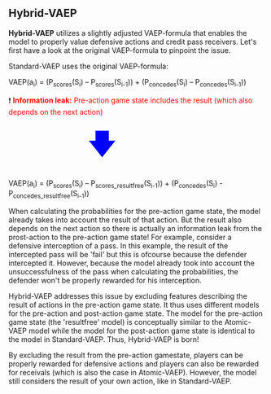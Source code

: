 Hybrid-VAEP
-----------

**Hybrid-VAEP** utilizes a slightly adjusted VAEP-formula that enables the model to properly value defensive actions and credit pass receivers. Let's first have a look at the original VAEP-formula to pinpoint the issue.

Standard-VAEP uses the original VAEP-formula:

VAEP(a<sub>i</sub>) = (P<sub>scores</sub>(S<sub>i</sub>) – P<sub>scores</sub>(S<sub>i-1</sub>)) + (P<sub>concedes</sub>(S<sub>i</sub>) – P<sub>concedes</sub>(S<sub>i-1</sub>))

❗ <span style="color: red;">**Information leak:** Pre-action game state includes the result (which also depends on the next action)</span>
<div style="text-align: center;">
  <span style="color: blue; display: inline-block; font-size: 4em; margin-right: 27%;">&#129095</span>
</div>

VAEP(a<sub>i</sub>) = (P<sub>scores</sub>(S<sub>i</sub>) – P<sub>scores_resultfree</sub>(S<sub>i-1</sub>)) + (P<sub>concedes</sub>(S<sub>i</sub>) - P<sub>concedes_resultfree</sub>(S<sub>i-1</sub>))


When calculating the probabilities for the pre-action game state, the model already takes into account the result of that action. But the result also depends on the next action so there is actually an information leak from the prost-action to the pre-action game state! For example, consider a defensive interception of a pass. In this example, the result of the intercepted pass will be 'fail' but this is ofcourse because the defender intercepted it. However, because the model already took into account the unsuccessfulness of the pass when calculating the probabilities, the defender won't be properly rewarded for his interception.

Hybrid-VAEP addresses this issue by excluding features describing the result of actions in the pre-action game state. It thus uses different models for the pre-action and post-action game state. The model for the pre-action game state (the 'resultfree' model) is conceptually similar to the Atomic-VAEP model while the model for the post-action game state is identical to the model in Standard-VAEP. Thus, Hybrid-VAEP is born!

By excluding the result from the pre-action gamestate, players can be properly rewarded for defensive actions and players can also be rewarded for receivals (which is also the case in Atomic-VAEP). However, the model still considers the result of your own action, like in Standard-VAEP.